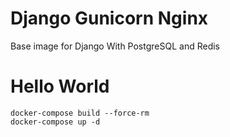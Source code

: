 # Django Gunicorn Nginx
Base image for Django With PostgreSQL and Redis

# Hello World

```
docker-compose build --force-rm
docker-compose up -d
```
